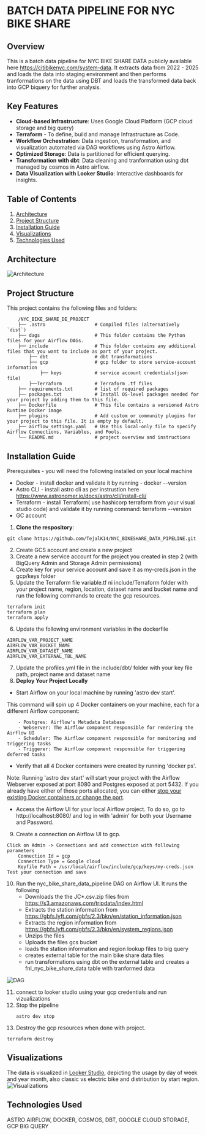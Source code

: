BATCH DATA PIPELINE FOR NYC BIKE SHARE
========
## Overview
This is a batch data pipeline for NYC BIKE SHARE DATA publicly available here https://citibikenyc.com/system-data. It extracts data from 2022 - 2025 and loads the data into staging environment and then performs tranformations on the data using DBT and loads the transformed data back into GCP biquery for further analysis.

## Key Features

- **Cloud-based Infrastructure**: Uses Google Cloud Platform (GCP cloud storage and big query) 
- **Terraform** - To define, build and manage Infrastructure as Code.
- **Workflow Orchestration**: Data ingestion, transformation, and visualization automated via DAG workflows using Astro Airflow.
- **Optimized Storage**: Data is partitioned for efficient querying.
- **Transformation with dbt**: Data cleaning and tranformation using dbt managed by cosmos in Astro airflow.
- **Data Visualization with Looker Studio**: Interactive dashboards for insights.


## Table of Contents

 1. [Architecture](#Architecture)
 2. [Project Structure](#Project-Structure)
 3. [Installation Guide](#Installation-Guide)
 4. [Visualizations](#Visualizations)
 5. [Technologies Used](#Technologies-Used)

## Architecture
 ![Architecture](/images/NYC_BIKE_SHARE_DATA_PIPELINE.png)

## Project Structure

This project contains the following files and folders:
```
    /NYC_BIKE_SHARE_DE_PROJECT
    ├── .astro                  # Compiled files (alternatively `dist`)
    ├── dags                    # This folder contains the Python files for your Airflow DAGs.
    ├── include                 # This folder contains any additional files that you want to include as part of your project.
        ├── dbt                 # dbt transformations   
        ├── gcp                 # gcp folder to store service-account information
            ├── keys            # service account credentials(json file)
        ├──Terraform            # Terraform .tf files
    ├── requirements.txt        # list of required packages
    ├── packages.txt            # Install OS-level packages needed for your project by adding them to this file. 
    ├── Dockerfile              # This file contains a versioned Astro Runtime Docker image
    ├── plugins                 # Add custom or community plugins for your project to this file. It is empty by default.
    ├── airflow_settings.yaml   # Use this local-only file to specify Airflow Connections, Variables, and Pools.
    └── README.md               # project overview and instructions
```
## Installation Guide

Prerequisites - you will need the following installed on your local machine
- Docker - install docker and validate it by running - docker --version
- Astro CLI - install astro cli as per instrustion here https://www.astronomer.io/docs/astro/cli/install-cli/
- Terraform - install Terraform( use hashicorp terraform from your visual studio code) and validate it by running command: terraform --version 
- GC account 

1. **Clone the respository**:
```
git clone https://github.com/TejalK14/NYC_BIKESHARE_DATA_PIPELINE.git
```
2. Create GCS account and create a new project
3. Create a new service account for the project you created in step 2 (with BigQuery Admin and Storage Admin permissions)
4. Create key for your service account and save it as my-creds.json in the gcp/keys folder
5. Update the Terraform file variable.tf ni include/Terraform folder with your project name, region, location, dataset name and bucket name and run the following commands to create the gcp resources.
```
terraform init
terraform plan
terraform apply
```
  
6. Update the following environment variables in the dockerfile 
```
AIRFLOW_VAR_PROJECT_NAME
AIRFLOW_VAR_BUCKET_NAME
AIRFLOW_VAR_DATASET_NAME
AIRFLOW_VAR_EXTERNAL_TBL_NAME
```
7. Update the profiles.yml file in the include/dbt/ folder with your key file path, project name and dataset name
8. **Deploy Your Project Locally**
  -  Start Airflow on your local machine by running 'astro dev start'.

This command will spin up 4 Docker containers on your machine, each for a different Airflow component:

        - Postgres: Airflow's Metadata Database
        - Webserver: The Airflow component responsible for rendering the Airflow UI
        - Scheduler: The Airflow component responsible for monitoring and triggering tasks
        - Triggerer: The Airflow component responsible for triggering deferred tasks

  -  Verify that all 4 Docker containers were created by running 'docker ps'.

Note: Running 'astro dev start' will start your project with the Airflow Webserver exposed at port 8080 and Postgres exposed at port 5432. If you already have either of those ports allocated, you can either [stop your existing Docker containers or change the port](https://www.astronomer.io/docs/astro/cli/troubleshoot-locally#ports-are-not-available-for-my-local-airflow-webserver).

  -  Access the Airflow UI for your local Airflow project. To do so, go to http://localhost:8080/ and log in with 'admin' for both your Username and Password.
9. Create a connection on Airflow UI to gcp.
``` 
Click on Admin -> Connections and add connection with following parameters
    Connection Id = gcp
    Connection Type = Google cloud
    Keyfile Path = /usr/local/airflow/include/gcp/keys/my-creds.json
Test your connection and save
```
10. Run the nyc_bike_share_data_pipeline DAG on Airflow UI. It runs the following 
    - Downloads the the JC*.csv.zip files from https://s3.amazonaws.com/tripdata/index.html
    - Extracts the station information from https://gbfs.lyft.com/gbfs/2.3/bkn/en/station_information.json
    - Extracts the region information from https://gbfs.lyft.com/gbfs/2.3/bkn/en/system_regions.json
    - Unzips the files
    - Uploads the files gcs bucket
    - loads the station information and region lookup files to big query 
    - creates external table for the main bike share data files
    - run transformations using dbt on the external table and creates a fnl_nyc_bike_share_data table with tranformed data

![DAG](/images/NYC_BIKE_SHARE_DATAPIPELINE_DAG.png)


11. connect to looker studio using your gcp credentials and run vizualizations
12. Stop the pipeline
    ```
    astro dev stop
    ```
13. Destroy the gcp resources when done with project.
   ```
   terraform destroy
   ```

## Visualizations
The data is visualized in [Looker Studio](https://lookerstudio.google.com/s/hLx4uXW-tKw), depicting the usage by day of week and year month, also classic vs electric bike and distribution by start region.
![Visualizations](/images/Data_Vizualizations.png)

## Technologies Used

ASTRO AIRFLOW, DOCKER, COSMOS, DBT, GOOGLE CLOUD STORAGE, GCP BIG QUERY

